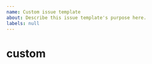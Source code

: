 ```yaml
---
name: Custom issue template
about: Describe this issue template's purpose here.
labels: null
---
```


# custom



